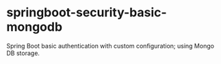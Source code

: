 # springboot-security-basic-mongodb
Spring Boot basic authentication with custom configuration; using Mongo DB storage.

